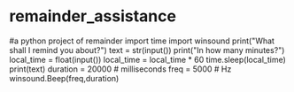 # remainder_assistance
#a python project of remainder
import time
import winsound
print("What shall I remind you about?")
text = str(input())
print("In how many minutes?")
local_time = float(input())
local_time = local_time * 60
time.sleep(local_time)
print(text)
duration = 20000 # milliseconds
freq = 5000 # Hz
winsound.Beep(freq,duration)
